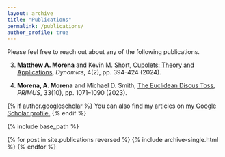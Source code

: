```yaml
---
layout: archive
title: "Publications"
permalink: /publications/
author_profile: true
---
```


Please feel free to reach out about any of the following publications.

3. **Matthew A. Morena** and Kevin M. Short, [Cupolets: Theory and Applications](https://doi.org/10.3390/dynamics4020022), _Dynamics_, 4(2), pp. 394-424 (2024).

2. **Morena, A. Morena** and Michael D. Smith, [The Euclidean Discus Toss](https://doi.org/10.1080/10511970.2023.2229811), _PRIMUS_, 33(10), pp. 1071–1090 (2023).

{% if author.googlescholar %}
  You can also find my articles on <u><a href="{{author.googlescholar}}">my Google Scholar profile</a>.</u>
{% endif %}

{% include base_path %}

{% for post in site.publications reversed %}
  {% include archive-single.html %}
{% endfor %}
